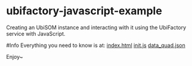 # ubifactory-javascript-example
Creating an UbiSOM instance and interacting with it using the UbiFactory service with JavaScript.

#Info
Everything you need to know is at:
  [index.html](https://github.com/carlosbate/ubifactory-javascript-example/blob/master/index.html)
  [init.js](https://github.com/carlosbate/ubifactory-javascript-example/blob/master/js/init.js)
  [data_quad.json](https://github.com/carlosbate/ubifactory-javascript-example/blob/master/data/data_quad.json)
  
Enjoy~

